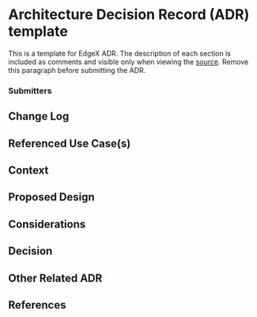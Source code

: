 # Architecture Decision Record (ADR) template <!-- Replace with ADR title -->
This is a template for EdgeX ADR.
The description of each section is included as comments and visible only when viewing the [source](https://raw.githubusercontent.com/edgexfoundry/edgex-docs/main/docs_src/design/adr/template.md).
Remove this paragraph before submitting the ADR.

### Submitters
<!-- List ADR submitters

Format:
- Name (Organization)
-->

## Change Log
<!-- List the changes to the document, incl. state, date, and PR URL.
State is one of: pending, approved, amended, deprecated.
Date is an ISO 8601 (YYYY-MM-DD) string.
PR is the pull request that submitted the change, including information such as the diff, contributors, and reviewers.

E.g.:
- [approved](URL of PR) (2022-04-01)
- [amended](URL of PR) (2022-05-01)
-->

## Referenced Use Case(s)
<!-- List all relevant use case / requirements documents.
ADR requires at least one relevant, approved use case.

Format:
- [UC Name](URL of use case)

Add explanations if the ADR is not addressing all the requirements of a use case.
-->

## Context
<!-- Describe:
- the requirements or problem leading to the need for this design, 
- explain how the design is architecturally significant - warranting an ADR (versus simple issue and PR to fix a problem)
- high level design approach (details described in the proposed design below)
-->

## Proposed Design
<!-- Details of the design (without getting into implementation where possible).
Outline:
- services/modules to be impacted (changed)
- new services/modules to be added
- model and DTO impact (changes/additions/removals)
- API impact (changes/additions/removals)
- general configuration impact (establishment of new sections, changes/additions/removals)
- devops impact
-->

## Considerations
<!-- Document alternatives, concerns, ancillary or related issues, questions that arose in debate of the ADR.  Indicate if/how they were resolved or mollified.-->

## Decision
<!-- Document any agreed upon important implementation detail, caveats, future considerations, remaining ADR issue deferred, etc..  Document any part of the requirements not satisfied by the proposed design.-->

## Other Related ADR
<!-- List any relevant ADR - such as a design decision for a sub-component of a feature, a design deprecated as a result of this design, etc.. 

Format:
- [ADR Title](URL) - the relevance
-->

## References
<!-- List additional references -->
